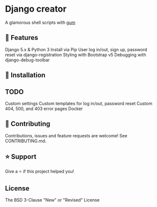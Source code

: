 # Django creator

A glamorous shell scripts with [gum](https://github.com/charmbracelet/gum)

## 🚀 Features

Django 5.x & Python 3
Install via Pip
User log in/out, sign up, password reset via django-registration
Styling with Bootstrap v5
Debugging with django-debug-toolbar

## 📖 Installation

## TODO

Custom settings
Custom templates for log in/out, password reset
Custom 404, 500, and 403 error pages
Docker

## 🤝 Contributing

Contributions, issues and feature requests are welcome! See CONTRIBUTING.md.

## ⭐️ Support

Give a ⭐️ if this project helped you!

## License

The BSD 3-Clause "New" or "Revised" License
